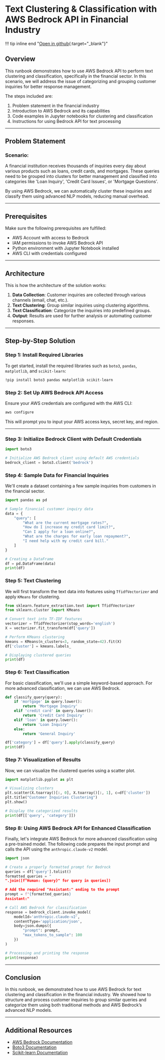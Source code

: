 
# Text Clustering & Classification with AWS Bedrock API in Financial Industry

!!! tip inline end "[Open in github](https://github.com/aws-samples/amazon-bedrock-samples/{add-this-notebooks-exact-location-here}){:target="_blank"}"

## Overview

This runbook demonstrates how to use AWS Bedrock API to perform text clustering and classification, specifically in the financial sector. In this scenario, we will address the issue of categorizing and grouping customer inquiries for better response management.

The steps included are:
1. Problem statement in the financial industry
2. Introduction to AWS Bedrock and its capabilities
3. Code examples in Jupyter notebooks for clustering and classification
4. Instructions for using Bedrock API for text processing

---

## Problem Statement

### Scenario: 
A financial institution receives thousands of inquiries every day about various products such as loans, credit cards, and mortgages. These queries need to be grouped into clusters for better management and classified into categories like 'Loan Inquiry', 'Credit Card Issues', or 'Mortgage Questions'. 

By using AWS Bedrock, we can automatically cluster these inquiries and classify them using advanced NLP models, reducing manual overhead.

---

## Prerequisites

Make sure the following prerequisites are fulfilled:
- AWS Account with access to Bedrock
- IAM permissions to invoke AWS Bedrock API
- Python environment with Jupyter Notebook installed
- AWS CLI with credentials configured

---

## Architecture

This is how the architecture of the solution works:
1. **Data Collection**: Customer inquiries are collected through various channels (email, chat, etc.).
2. **Text Clustering**: Group similar inquiries using clustering algorithms.
3. **Text Classification**: Categorize the inquiries into predefined groups.
4. **Output**: Results are used for further analysis or automating customer responses.

---

## Step-by-Step Solution

### Step 1: Install Required Libraries

To get started, install the required libraries such as `boto3`, `pandas`, `matplotlib`, and `scikit-learn`:

```bash
!pip install boto3 pandas matplotlib scikit-learn
```

### Step 2: Set Up AWS Bedrock API Access

Ensure your AWS credentials are configured with the AWS CLI:

```bash
aws configure
```

This will prompt you to input your AWS access keys, secret key, and region.

---

### Step 3: Initialize Bedrock Client with Default Credentials

```python
import boto3

# Initialize AWS Bedrock client using default AWS credentials
bedrock_client = boto3.client('bedrock')
```

### Step 4: Sample Data for Financial Inquiries

We'll create a dataset containing a few sample inquiries from customers in the financial sector.

```python
import pandas as pd

# Sample financial customer inquiry data
data = {
    "query": [
        "What are the current mortgage rates?",
        "How do I increase my credit card limit?",
        "Can I apply for a loan online?",
        "What are the charges for early loan repayment?",
        "I need help with my credit card bill."
    ]
}

# Creating a DataFrame
df = pd.DataFrame(data)
print(df)
```

### Step 5: Text Clustering

We will first transform the text data into features using `TfidfVectorizer` and apply `KMeans` for clustering.

```python
from sklearn.feature_extraction.text import TfidfVectorizer
from sklearn.cluster import KMeans

# Convert text into TF-IDF features
vectorizer = TfidfVectorizer(stop_words='english')
X = vectorizer.fit_transform(df['query'])

# Perform KMeans clustering
kmeans = KMeans(n_clusters=3, random_state=42).fit(X)
df['cluster'] = kmeans.labels_

# Displaying clustered queries
print(df)
```

### Step 6: Text Classification

For basic classification, we'll use a simple keyword-based approach. For more advanced classification, we can use AWS Bedrock.

```python
def classify_query(query):
    if 'mortgage' in query.lower():
        return 'Mortgage Inquiry'
    elif 'credit card' in query.lower():
        return 'Credit Card Inquiry'
    elif 'loan' in query.lower():
        return 'Loan Inquiry'
    else:
        return 'General Inquiry'

df['category'] = df['query'].apply(classify_query)
print(df)
```

### Step 7: Visualization of Results

Now, we can visualize the clustered queries using a scatter plot.

```python
import matplotlib.pyplot as plt

# Visualizing clusters
plt.scatter(X.toarray()[:, 0], X.toarray()[:, 1], c=df['cluster'])
plt.title("Customer Inquiries Clustering")
plt.show()

# Display the categorized results
print(df[['query', 'category']])
```

### Step 8: Using AWS Bedrock API for Enhanced Classification

Finally, let's integrate AWS Bedrock for more advanced classification using a pre-trained model. The following code prepares the input prompt and calls the API using the `anthropic.claude-v2` model.

```python
import json

# Create a properly formatted prompt for Bedrock
queries = df['query'].tolist()
formatted_queries = "
".join([f"Human: {query}" for query in queries])

# Add the required "Assistant:" ending to the prompt
prompt = f"{formatted_queries}
Assistant:"

# Call AWS Bedrock for classification
response = bedrock_client.invoke_model(
    modelId='anthropic.claude-v2',
    contentType='application/json',
    body=json.dumps({
        "prompt": prompt,
        "max_tokens_to_sample": 100
    })
)

# Processing and printing the response
print(response)
```

---

## Conclusion

In this runbook, we demonstrated how to use AWS Bedrock for text clustering and classification in the financial industry. We showed how to structure and process customer inquiries to group similar queries and categorize them using both traditional methods and AWS Bedrock’s advanced NLP models.

---

## Additional Resources

- [AWS Bedrock Documentation](https://docs.aws.amazon.com/bedrock/index.html)
- [Boto3 Documentation](https://boto3.amazonaws.com/v1/documentation/api/latest/index.html)
- [Scikit-learn Documentation](https://scikit-learn.org/stable/)

